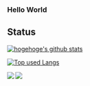 ### Hello World

## Status

<!-- リポジトリステータス -->
[![hogehoge's github stats](https://github-readme-stats.vercel.app/api?username=KatoShoma&hide=contribs&count_private=true&show_icons=true&theme=radical)](https://github.com/KatoShoma/)

<!-- ソースコード統計 -->
[![Top used Langs](https://github-readme-stats.vercel.app/api/top-langs/?username=KatoShoma&layout=compact&theme=radical)](https://github.com/KatoShoma/)

<a href="https://github.com/anuraghazra/github-readme-stats">
  <img align="left" src="https://github-readme-stats.vercel.app/api?username=KatoShoma&hide=contribs&count_private=true&show_icons=true&theme=radical" />
</a>
<a href="https://github.com/anuraghazra/github-readme-stats">
  <img align="left" src="https://github-readme-stats.vercel.app/api/top-langs/?username=KatoShoma" />
</a>
<!--
**KatoShoma/KatoShoma** is a ✨ _special_ ✨ repository because its `README.md` (this file) appears on your GitHub profile.

Here are some ideas to get you started:

- 🔭 I’m currently working on ...
- 🌱 I’m currently learning ...
- 👯 I’m looking to collaborate on ...
- 🤔 I’m looking for help with ...
- 💬 Ask me about ...
- 📫 How to reach me: ...
- 😄 Pronouns: ...
- ⚡ Fun fact: ...
-->
